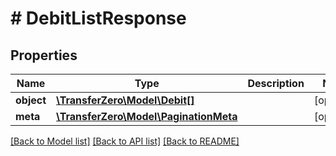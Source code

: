 # # DebitListResponse

## Properties

Name | Type | Description | Notes
------------ | ------------- | ------------- | -------------
**object** | [**\TransferZero\Model\Debit[]**](Debit.md) |  | [optional] 
**meta** | [**\TransferZero\Model\PaginationMeta**](PaginationMeta.md) |  | [optional] 

[[Back to Model list]](../../README.md#documentation-for-models) [[Back to API list]](../../README.md#documentation-for-api-endpoints) [[Back to README]](../../README.md)


